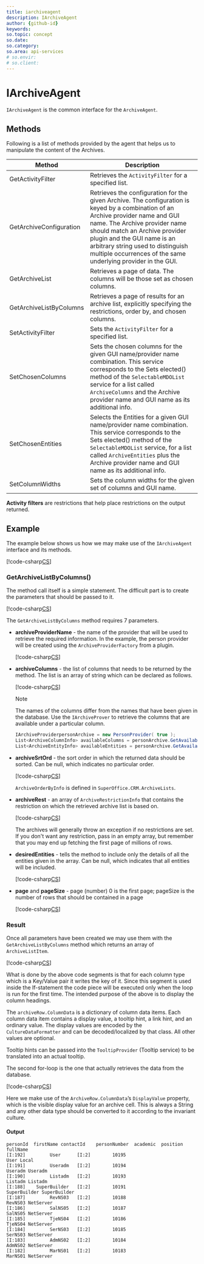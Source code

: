 ```yaml
---
title: iarchiveagent 
description: IArchiveAgent
author: {github-id}
keywords: 
so.topic: concept
so.date:
so.category:
so.area: api-services
# so.envir:
# so.client:
---
```


# IArchiveAgent

`IArchiveAgent` is the common interface for the `ArchiveAgent`.

## Methods

Following is a list of methods provided by the agent that helps us to manipulate the content of the Archives.

| Method |Description |
|---|---|
| GetActivityFilter | Retrieves the `ActivityFilter` for a specified list. |
| GetArchiveConfiguration | Retrieves the configuration for the given Archive. The configuration is keyed by a combination of an Archive provider name and GUI name. The Archive provider name should match an Archive provider plugin and the GUI name is an arbitrary string used to distinguish multiple occurrences of the same underlying provider in the GUI. |
| GetArchiveList | Retrieves a page of data. The columns will be those set as chosen columns. |
| GetArchiveListByColumns | Retrieves a page of results for an archive list, explicitly specifying the restrictions, order by, and chosen columns. |
| SetActivityFilter | Sets the `ActivityFilter` for a specified list. |
| SetChosenColumns | Sets the chosen columns for the given GUI name/provider name combination. This service corresponds to the Sets elected() method of the `SelectableMDOList` service for a list called `ArchiveColumns` and the Archive provider name and GUI name as its additional info. |
| SetChosenEntities | Selects the Entities for a given GUI name/provider name combination. This service corresponds to the Sets elected() method of the `SelectableMDOList` service, for a list called `ArchiveEntities` plus the Archive provider name and GUI name as its additional info. |
| SetColumnWidths | Sets the column widths for the given set of columns and GUI name. |

**Activity filters** are restrictions that help place restrictions on the output returned.

## Example

The example below shows us how we may make use of the `IArchiveAgent` interface and its methods.

[!code-csharp[CS](includes/iarchiveagent-person.cs)]

### GetArchiveListByColumns()

The method call itself is a simple statement. The difficult part is to create the parameters that should be passed to it.

[!code-csharp[CS](includes/iarchiveagent-person.cs?range=37)]

The `GetArchiveListByColumns` method requires 7 parameters.

* **archiveProviderName** - the name of the provider that will be used to retrieve the required information. In the example, the person provider will be created using the `ArchiveProviderFactory` from a plugin.

  [!code-csharp[CS](includes/iarchiveagent-person.cs?range=11)]

* **archiveColumns** - the list of columns that needs to be returned by the method. The list is an array of string which can be declared as follows.

  [!code-csharp[CS](includes/iarchiveagent-person.cs?range=14)]

  > [!NOTE]
  > The names of the columns differ from the names that have been given in the database. Use the `IArchiveProver` to retrieve the columns that are available under a particular column.

  ```csharp
  IArchiveProviderpersonArchive = new PersonProvider( true );
  List<ArchiveColumnInfo> availableColumns = personArchive.GetAvailableColumns();
  List<ArchiveEntityInfo> availableEntities = personArchive.GetAvailableEntities();
  ```

* **archiveSrtOrd** - the sort order in which the returned data should be sorted. Can be null, which indicates no particular order.

  [!code-csharp[CS](includes/iarchiveagent-person.cs?range=17-18)]

  `ArchiveOrderByInfo` is defined in `SuperOffice.CRM.ArchiveLists`.

* **archiveRest** - an array of `ArchiveRestrictionInfo` that contains the restriction on which the retrieved archive list is based on.

  [!code-csharp[CS](includes/iarchiveagent-person.cs?range=21-22)]

  The archives will generally throw an exception if no restrictions are set. If you don't want any restriction, pass in an empty array, but remember that you may end up fetching the first page of millions of rows.

* **desiredEntities** - tells the method to include only the details of all the entities given in the array. Can be null, which indicates that all entities will be included.

  [!code-csharp[CS](includes/iarchiveagent-person.cs?range=25)]

* **page** and **pageSize** - page (number) 0 is the first page; pageSize is the number of rows that should be contained in a page

  [!code-csharp[CS](includes/iarchiveagent-person.cs?range=28,31)]

### Result

Once all parameters have been created we may use them with the `GetArchiveListByColumns` method which returns an array of `ArchiveListItem`.

[!code-csharp[CS](includes/iarchiveagent-person.cs?range=45-48)]

What is done by the above code segments is that for each column type which is a Key/Value pair it writes the key of it. Since this segment is used inside the If-statement the code piece will be executed only when the loop is run for the first time. The intended purpose of the above is to display the column headings.

The `archiveRow.ColumnData` is a dictionary of column data items. Each column data item contains a display value, a tooltip hint, a link hint, and an ordinary value. The display values are encoded by the `CultureDataFormatter` and can be decoded/localized by that class. All other values are optional.

Tooltip hints can be passed into the `TooltipProvider` (Tooltip service) to be translated into an actual tooltip.
<!-- This is the one-stop shop for asynchronous tooltips. This class takes in a tooltip hint and through the static method converts it into a tooltip. -->

The second for-loop is the one that actually retrieves the data from the database.

[!code-csharp[CS](includes/iarchiveagent-person.cs?range=54-57)]

Here we make use of the `ArchiveRow.ColumnData`’s `DisplayValue` property, which is the visible display value for an archive cell. This is always a String and any other data type should be converted to it according to the invariant culture.

#### Output

```text
personId  firstName contactId    personNumber  academic  position  fullName
[I:192]         User      [I:2]        10195                           User Local
[I:191]         Useradm   [I:2]        10194                           Useradm Useradm
[I:190]         Listadm   [I:2]        10193                           Listadm Listadm
[I:188]    SuperBuilder   [I:2]        10191                           SuperBuilder SuperBuilder
[I:187]         RevNS03   [I:2]        10188                           RevNS03 NetServer
[I:186]         SalNS05   [I:2]        10187                           SalNS05 NetServer
[I:185]         TjeNS04   [I:2]        10186                           TjeNS04 NetServer
[I:184]         SerNS03   [I:2]        10185                           SerNS03 NetServer
[I:183]         AdmNS02   [I:2]        10184                           AdmNS02 NetServer
[I:182]         MarNS01   [I:2]        10183                           MarNS01 NetServer
```
